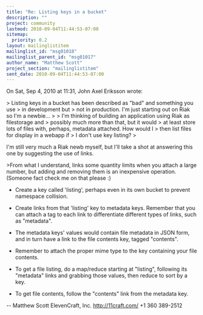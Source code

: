 ```yaml
---
title: "Re: Listing keys in a bucket"
description: ""
project: community
lastmod: 2010-09-04T11:44:53-07:00
sitemap:
  priority: 0.2
layout: mailinglistitem
mailinglist_id: "msg01018"
mailinglist_parent_id: "msg01017"
author_name: "Matthew Scott"
project_section: "mailinglistitem"
sent_date: 2010-09-04T11:44:53-07:00
---
```



On Sat, Sep 4, 2010 at 11:31, John Axel Eriksson  wrote:

&gt; Listing keys in a bucket has been described as "bad" and something you use
&gt; in development but
&gt; not in production. I'm just starting out on Riak so I'm a newbie...
&gt;
&gt; I'm thinking of building an application using Riak as filestorage and
&gt; possibly much more than that, but it would
&gt; at least store lots of files with, perhaps, metadata attached. How would I
&gt; then list files for display in a webapp if
&gt; I don't use key listing?
&gt;

I'm still very much a Riak newb myself, but I'll take a shot at answering
this one by suggesting the use of links.

&gt;From what I understand, links some quantity limits when you attach a large
number, but adding and removing them is an inexpensive operation. (Someone
fact check me on that please :)

- Create a key called 'listing', perhaps even in its own bucket to prevent
namespace collision.

- Create links from that 'listing' key to metadata keys. Remember that you
can attach a tag to each link to differentiate different types of links,
such as "metadata".

- The metadata keys' values would contain file metadata in JSON form, and in
turn have a link to the file contents key, tagged "contents".

- Remember to attach the proper mime type to the key containing your file
contents.

- To get a file listing, do a map/reduce starting at "listing", following
its "metadata" links and grabbing those values, then reduce to sort by a
key.

- To get file contents, follow the "contents" link from the metadata key.

--
Matthew Scott
ElevenCraft, Inc.
http://11craft.com/
+1 360 389-2512
